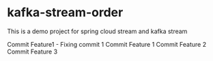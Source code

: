 # kafka-stream-order
This is a demo project for spring cloud stream and kafka stream 

Commit Feature1 - Fixing commit 1
Commit Feature 1
Commit Feature 2
Commit Feature 3
